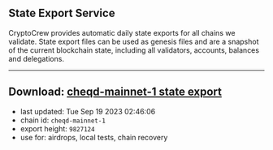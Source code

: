 ## State Export Service
CryptoCrew provides automatic daily state exports for all chains we validate. State export files can be used as genesis files and are a snapshot of the current blockchain state, including all validators, accounts, balances and delegations.

---
**Download: [cheqd-mainnet-1 state export](https://dl.ccvalidators.com/SERVICE/cheqd/cheqd-mainnet-1_export_9827124.json)**
---

- last updated: Tue Sep 19 2023 02:46:06
- chain id: `cheqd-mainnet-1`
- export height: `9827124`
- use for: airdrops, local tests, chain recovery
